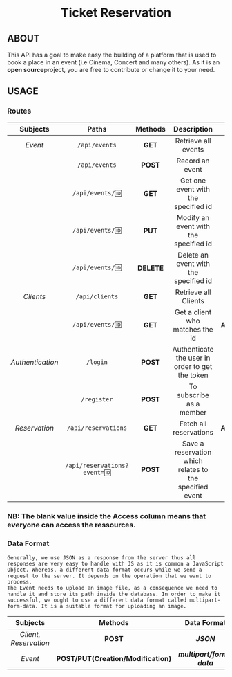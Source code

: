 <h1 align="center">Ticket Reservation</h1>

<h2>ABOUT</h2>
<p>
    This API has a goal to make easy the building of a platform that is used to book a place in an event (i.e Cinema, Concert and many others). As it is an <b>open source</b>project, you are free to contribute or change it to your need.
</p>

<h2>USAGE</h2>

### Routes

| Subjects | Paths          | Methods  | Description               | Access     |
|:--------:|:--------------:|:--------:|:-------------------------:|:----------:|
| *Event*    | `/api/events`    | **GET**      | Retrieve all events      |            |
|          | `/api/events`    | **POST**     | Record an event           | **ADMIN**      |
|          | `/api/events/🆔` | **GET**      | Get one event with the specified id |   | 
|          | `/api/events/🆔` | **PUT**      | Modify an event with the specified id | **ADMIN** |
|          | `/api/events/🆔` | **DELETE**   | Delete an event with the specified id | **ADMIN** |
| *Clients*  | `/api/clients`   | **GET**      | Retrieve all Clients      | **ADMIN** |
|          | `/api/events/🆔` | **GET**      | Get a client who matches the id | **ADMIN,OWNER** |
| *Authentication* | `/login` | **POST** | Authenticate the user in order to get the token | | 
|                | `/register` | **POST** | To subscribe as a member |   |
| *Reservation* | `/api/reservations` | **GET** | Fetch all reservations | **ADMIN;OWNER** |
|             | `/api/reservations?event=🆔` | **POST** | Save a reservation which relates to the specified event | **USER** |

### NB: The blank value inside the Access column means that everyone can access the ressources.

### Data Format
    Generally, we use JSON as a response from the server thus all responses are very easy to handle with JS as it is common a JavaScript Object. Whereas, a different data format occurs while we send a request to the server. It depends on the operation that we want to process.
    The Event needs to upload an image file, as a consequence we need to handle it and store its path inside the database. In order to make it successful, we ought to use a different data format called multipart-form-data. It is a suitable format for uploading an image.

| Subjects | Methods | Data Format |
|:--------:|:-------:|:-----------:|
| *Client, Reservation* | **POST** | ***JSON*** |
| *Event* | **POST/PUT(Creation/Modification)** | ***multipart/form-data*** | 
